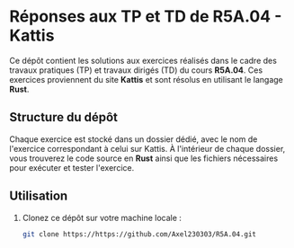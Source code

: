 # Réponses aux TP et TD de R5A.04 - Kattis

Ce dépôt contient les solutions aux exercices réalisés dans le cadre des travaux pratiques (TP) et travaux dirigés (TD) du cours **R5A.04**. Ces exercices proviennent du site **Kattis** et sont résolus en utilisant le langage **Rust**.

## Structure du dépôt

Chaque exercice est stocké dans un dossier dédié, avec le nom de l'exercice correspondant à celui sur Kattis. À l'intérieur de chaque dossier, vous trouverez le code source en **Rust** ainsi que les fichiers nécessaires pour exécuter et tester l'exercice.

## Utilisation

1. Clonez ce dépôt sur votre machine locale :
   ```bash
   git clone https://https://github.com/Axel230303/R5A.04.git
